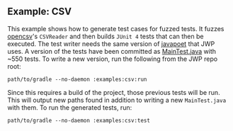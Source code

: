 ## Example: CSV

This example shows how to generate test cases for fuzzed tests. It fuzzes [opencsv](http://opencsv.sourceforge.net/)'s
`CSVReader` and then builds `JUnit 4` tests that can then be executed. The test writer needs the same version of
[javapoet](https://github.com/square/javapoet) that JWP uses. A version of the tests have been committed as
[MainTest.java](src/test/java/jwp/examples/csv/MainTest.java) with ~550 tests. To write a new version, run the following
from the JWP repo root:

    path/to/gradle --no-daemon :examples:csv:run

Since this requires a build of the project, those previous tests will be run. This will output new paths found in
addition to writing a new `MainTest.java` with them. To run the generated tests, run:

    path/to/gradle --no-daemon :examples:csv:test
